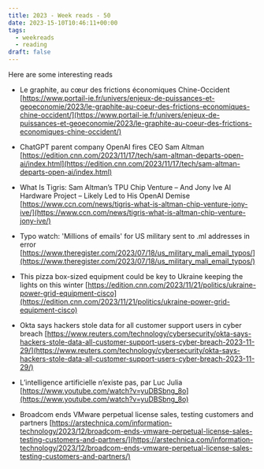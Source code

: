 ```yaml
---
title: 2023 - Week reads - 50
date: 2023-15-10T10:46:11+00:00
tags:
  - weekreads
  - reading
draft: false
---
```


Here are some interesting reads

- Le graphite, au cœur des frictions économiques Chine-Occident
[https://www.portail-ie.fr/univers/enjeux-de-puissances-et-geoeconomie/2023/le-graphite-au-coeur-des-frictions-economiques-chine-occident/](https://www.portail-ie.fr/univers/enjeux-de-puissances-et-geoeconomie/2023/le-graphite-au-coeur-des-frictions-economiques-chine-occident/)  

- ChatGPT parent company OpenAI fires CEO Sam Altman
[https://edition.cnn.com/2023/11/17/tech/sam-altman-departs-open-ai/index.html](https://edition.cnn.com/2023/11/17/tech/sam-altman-departs-open-ai/index.html)  

- What Is Tigris: Sam Altman’s TPU Chip Venture – And Jony Ive AI Hardware Project – Likely Led to His OpenAI Demise
[https://www.ccn.com/news/tigris-what-is-altman-chip-venture-jony-ive/](https://www.ccn.com/news/tigris-what-is-altman-chip-venture-jony-ive/)

- Typo watch: 'Millions of emails' for US military sent to .ml addresses in error
[https://www.theregister.com/2023/07/18/us_military_mali_email_typos/](https://www.theregister.com/2023/07/18/us_military_mali_email_typos/)

- This pizza box-sized equipment could be key to Ukraine keeping the lights on this winter
[https://edition.cnn.com/2023/11/21/politics/ukraine-power-grid-equipment-cisco](https://edition.cnn.com/2023/11/21/politics/ukraine-power-grid-equipment-cisco)

- Okta says hackers stole data for all customer support users in cyber breach
[https://www.reuters.com/technology/cybersecurity/okta-says-hackers-stole-data-all-customer-support-users-cyber-breach-2023-11-29/](https://www.reuters.com/technology/cybersecurity/okta-says-hackers-stole-data-all-customer-support-users-cyber-breach-2023-11-29/)

- L’intelligence artificielle n’existe pas, par Luc Julia
[https://www.youtube.com/watch?v=yuDBSbng_8o](https://www.youtube.com/watch?v=yuDBSbng_8o)

- Broadcom ends VMware perpetual license sales, testing customers and partners
[https://arstechnica.com/information-technology/2023/12/broadcom-ends-vmware-perpetual-license-sales-testing-customers-and-partners/](https://arstechnica.com/information-technology/2023/12/broadcom-ends-vmware-perpetual-license-sales-testing-customers-and-partners/)

